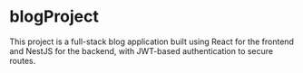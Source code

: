 # blogProject
This project is a full-stack blog application built using React for the frontend and NestJS for the backend, with JWT-based authentication to secure routes.
